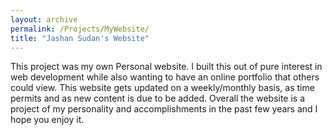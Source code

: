 ```yaml
---
layout: archive
permalink: /Projects/MyWebsite/
title: "Jashan Sudan's Website"
---
```


This project was my own Personal website. I built this out of pure interest in web development while also wanting to have an online portfolio that others could view. This website gets updated on a weekly/monthly basis, as time permits and as new content is due to be added. Overall the website is a project of my personality and accomplishments in the past few years and I hope you enjoy it.